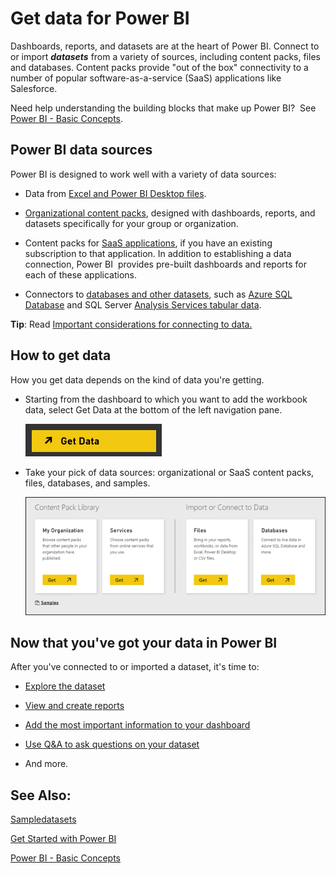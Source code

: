 ﻿<properties 
   pageTitle="Get data for Power BI"
   description="Get data for Power BI"
   services="powerbi" 
   documentationCenter="" 
   authors="v-anpasi" 
   manager="mblythe" 
   editor=""
   tags=""/>
 
<tags
   ms.service="powerbi"
   ms.devlang="NA"
   ms.topic="article"
   ms.tgt_pltfrm="NA"
   ms.workload="powerbi"
   ms.date="09/28/2015"
   ms.author="v-anpasi"/>
# Get data for Power BI

Dashboards, reports, and datasets are at the heart of Power BI. Connect to or import ***datasets*** from a variety of sources, including content packs, files and databases. Content packs provide "out of the box" connectivity to a number of popular software-as-a-service (SaaS) applications like Salesforce.




Need help understanding the building blocks that make up Power BI?  See [Power BI - Basic Concepts](powerbi-service-basic-concepts.md).

## Power BI data sources

Power BI is designed to work well with a variety of data sources:

-   Data from [Excel and Power BI Desktop files](https://support.powerbi.com/knowledgebase/articles/597003).

-   [Organizational content packs](https://support.powerbi.com/knowledgebase/articles/651040), designed with dashboards, reports, and datasets specifically for your group or organization.

-   Content packs for [SaaS applications](https://support.powerbi.com/knowledgebase/topics/88770), if you have an existing subscription to that application. In addition to establishing a data connection, Power BI  provides pre-built dashboards and reports for each of these applications.

-   Connectors to [databases and other datasets](https://support.powerbi.com/knowledgebase/topics/88773), such as [Azure SQL Database](https://support.powerbi.com/knowledgebase/articles/581421) and SQL Server [Analysis Services tabular data](https://support.powerbi.com/knowledgebase/articles/471633).

**Tip**: Read [Important considerations for connecting to data.](powerbi-service-important-considerations-for-connecting-to-data-in-power-bi.md)

## How to get data

How you get data depends on the kind of data you're getting.

-   Starting from the dashboard to which you want to add the workbook data, select Get Data at the bottom of the left navigation pane. 

    ![](media/powerbi-service-get-data/PBI_GetData.png)


-   Take your pick of data sources: organizational or SaaS content packs, files, databases, and samples.

    ![](media/powerbi-service-get-data/PBI_GetDataStartScreen.png)


## Now that you've got your data in Power BI



After you've connected to or imported a dataset, it's time to: 

-   [Explore the dataset](powerbi-service-explore-a-dataset.md) 

-   [View and create reports](powerbi-service-reports.md) 

-   [Add the most important information to your dashboard](powerbi-service-dashboards.md) 

-   [Use Q&A to ask questions on your dataset](powerbi-service-q-and-a.md) 

-   And more.



## See Also:

[Sample](powerbi-sample-datasets.md)[datasets](powerbi-sample-datasets.md)

[Get Started with Power BI](powerbi-service-get-started.md)

[Power BI - Basic Concepts](powerbi-service-basic-concepts.md)

